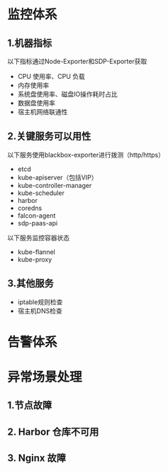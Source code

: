 # 监控体系
## 1.机器指标

以下指标通过Node-Exporter和SDP-Exporter获取

- CPU 使用率、CPU 负载
- 内存使用率
- 系统盘使用率、磁盘IO操作耗时占比
- 数据盘使用率
- 宿主机网络联通性

## 2.关键服务可以用性

以下服务使用blackbox-exporter进行拨测（http/https）

- etcd
- kube-apiserver（包括VIP）
- kube-controller-manager
- kube-scheduler
- harbor
- coredns
- falcon-agent
- sdp-paas-api

以下服务监控容器状态

- kube-flannel
- kube-proxy


## 3.其他服务

- iptable规则检查
- 宿主机DNS检查

# 告警体系

# 异常场景处理

## 1.节点故障

## 2. Harbor 仓库不可用

## 3. Nginx 故障

 